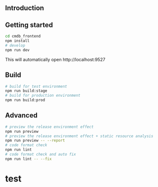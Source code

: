 ## Introduction


## Getting started

```bash
cd cmdb_frontend
npm install
# develop
npm run dev
```

This will automatically open http://localhost:9527

## Build

```bash
# build for test environment
npm run build:stage
# build for production environment
npm run build:prod
```
## Advanced

```bash
# preview the release environment effect
npm run preview
# preview the release environment effect + static resource analysis
npm run preview -- --report
# code format check
npm run lint
# code format check and auto fix
npm run lint -- --fix
```
# test